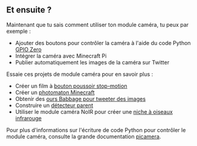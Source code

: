 ## Et ensuite ?

Maintenant que tu sais comment utiliser ton module caméra, tu peux par exemple :
* Ajouter des boutons pour contrôler la caméra à l'aide du code Python [GPIO Zero](https://gpiozero.readthedocs.org/)
* Intégrer la caméra avec Minecraft Pi
* Publier automatiquement les images de la caméra sur Twitter

Essaie ces projets de module caméra pour en savoir plus :

- Créer un film à [bouton poussoir stop-motion](https://projects.raspberrypi.org/en/projects/push-button-stop-motion/)
- Créer un [photomaton Minecraft](https://projects.raspberrypi.org/en/projects/minecraft-photobooth/)
- Obtenir des [ours Babbage pour tweeter des images](https://projects.raspberrypi.org/en/projects/tweeting-babbage/)
- Construire un [détecteur parent](https://projects.raspberrypi.org/en/projects/parent-detector/)
- Utiliser le module caméra NoIR pour créer une [niche à oiseaux infrarouge](https://projects.raspberrypi.org/en/projects/infrared-bird-box/)

Pour plus d'informations sur l'écriture de code Python pour contrôler le module caméra, consulte la grande documentation [picamera](https://picamera.readthedocs.org/).

